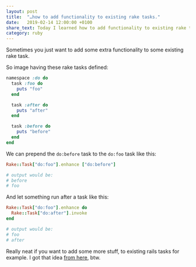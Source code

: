 ```yaml
---
layout: post
title:  "…how to add functionality to existing rake tasks."
date:   2019-02-14 12:00:00 +0100
share_text: Today I learned how to add functionality to existing rake tasks.
category: ruby
---
```

Sometimes you just want to add some extra functionality to some existing rake task.

So image having these rake tasks defined:

```ruby
namespace :do do
  task :foo do
    puts "foo"
  end

  task :after do
    puts "after"
  end

  task :before do
    puts "before"
  end
end
```

We can prepend the `do:before` task to the `do:foo` task like this:

```ruby
Rake::Task["do:foo"].enhance ["do:before"]

# output would be:
# before
# foo
```

And let something run after a task like this:

```ruby
Rake::Task["do:foo"].enhance do
  Rake::Task["do:after"].invoke
end

# output would be:
# foo
# after
```

Really neat if you want to add some more stuff, to existing rails tasks for example. I got that idea [from here][link], btw.

[link]: https://www.dan-manges.com/blog/modifying-rake-tasks
